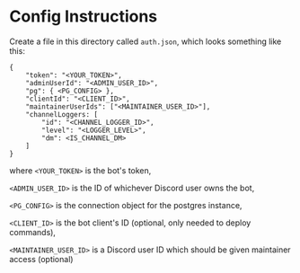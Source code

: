 # Config Instructions

Create a file in this directory called `auth.json`, which looks something like this:

```
{
    "token": "<YOUR_TOKEN>",
    "adminUserId": "<ADMIN_USER_ID>",
    "pg": { <PG_CONFIG> },
    "clientId": "<CLIENT_ID>",
    "maintainerUserIds": ["<MAINTAINER_USER_ID>"],
    "channelLoggers: [
        "id": "<CHANNEL_LOGGER_ID>",
        "level": "<LOGGER_LEVEL>",
        "dm": <IS_CHANNEL_DM>
    ]
}
```

where `<YOUR_TOKEN>` is the bot's token,

`<ADMIN_USER_ID>` is the ID of whichever Discord user owns the bot,

`<PG_CONFIG>` is the connection object for the postgres instance,

`<CLIENT_ID>` is the bot client's ID (optional, only needed to deploy commands),

`<MAINTAINER_USER_ID>` is a Discord user ID which should be given maintainer access (optional)
